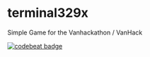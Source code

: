 # terminal329x
Simple Game for the Vanhackathon / VanHack


[![codebeat badge](https://codebeat.co/badges/4ed69e5f-c0dc-4ee9-b273-cae2a83990d4)](https://codebeat.co/projects/github-com-luizdias-terminal329x#)
